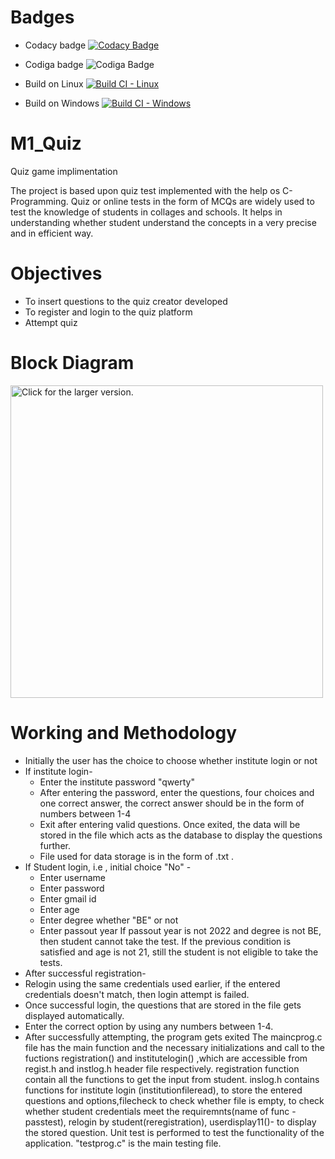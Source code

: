 # Badges
* Codacy badge
 [![Codacy Badge](https://app.codacy.com/project/badge/Grade/8a6d32ee47544a9697745d9ea8f2cdfd)](https://www.codacy.com/gh/NikithYD/M1_Quiz/dashboard?utm_source=github.com&amp;utm_medium=referral&amp;utm_content=NikithYD/M1_Quiz&amp;utm_campaign=Badge_Grade)

* Codiga badge
 ![Codiga Badge](https://api.codiga.io/project/32402/score/svg)
 
* Build on Linux
  [![Build CI - Linux](https://github.com/NikithYD/M1_Quiz/actions/workflows/c-cpp.yml/badge.svg)](https://github.com/NikithYD/M1_Quiz/actions/workflows/c-cpp.yml)
 
* Build on Windows
  [![Build CI - Windows](https://github.com/NikithYD/M1_Quiz/actions/workflows/wind.yml/badge.svg)](https://github.com/NikithYD/M1_Quiz/actions/workflows/wind.yml)
 

# M1_Quiz
Quiz game implimentation<br />

The project is based upon quiz test implemented with the help os C-Programming. Quiz or online tests in the form of MCQs are widely used to test the knowledge of students in collages and schools. It helps in understanding whether student understand the concepts in a very precise and in efficient way.
 
# Objectives
 * To insert questions to the quiz creator developed
 * To register and login to the quiz platform 
 * Attempt quiz
# Block Diagram

<a href="https://drive.google.com/uc?export=view&id=1wwTnelEEgVietX7JHsDR-LrwD9E_h0C-"><img src="https://drive.google.com/uc?export=1wwTnelEEgVietX7JHsDR-LrwD9E_h0C-" style="width: 500px; max-width: 100%; height: auto" title="Click for the larger version." /></a>

# Working and Methodology
 * Initially the user has the choice to choose whether institute login or not
 * If institute login-
   * Enter the institute password "qwerty"
   * After entering the password, enter the questions, four choices and one correct answer, the correct answer should be in the form of numbers between 1-4
   * Exit after entering valid questions. Once exited, the data will be stored in the file which acts as the database to display the questions further. 
   * File used for data storage is in the form of .txt .
 * If Student login, i.e , initial choice "No" -
   * Enter username
   * Enter password
   * Enter gmail id
   * Enter age
   * Enter degree whether "BE" or not
   * Enter passout year
   If passout year is not 2022 and degree is not BE, then student cannot take the test. If the previous condition is satisfied and age is not 21, still the student is      not eligible to take the tests.
  * After successful registration-
   * Relogin using the same credentials used earlier, if the entered credentials doesn't match, then login attempt is failed. 
   * Once successful login, the questions that are stored in the file gets displayed automatically.
   * Enter the correct option by using any numbers between 1-4.
   * After successfully attempting, the program gets exited
  The maincprog.c file has the main function and the necessary initializations and call to the fuctions registration() and institutelogin() ,which are accessible from   regist.h and instlog.h header file respectively.
  registration function contain all the functions to get the input from student.
  inslog.h contains functions for institute login (institutionfileread), to store the entered questions and options,filecheck to check whether file is empty, to check   whether student credentials meet the requiremnts(name of func -passtest), relogin by student(reregistration), userdisplay11()- to display the stored question.
  Unit test is performed to test the functionality of the application. "testprog.c" is the main testing file.
   

 
